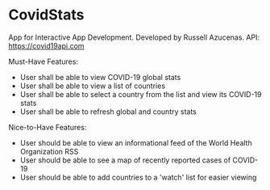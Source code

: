 # CovidStats
App for Interactive App Development. Developed by Russell Azucenas.
API: https://covid19api.com

Must-Have Features:
- User shall be able to view COVID-19 global stats 
- User shall be able to view a list of countries
- User shall be able to select a country from the list and view its COVID-19 stats
- User shall be able to refresh global and country stats

Nice-to-Have Features:
- User should be able to view an informational feed of the World Health Organization RSS
- User should be able to see a map of recently reported cases of COVID-19
- User should be able to add countries to a 'watch' list for easier viewing
